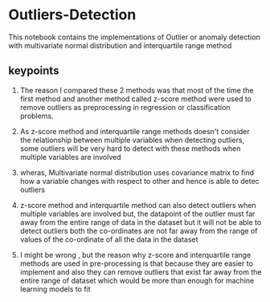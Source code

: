 # Outliers-Detection
This notebook contains the implementations of Outlier or anomaly detection with multivariate normal distribution and interquartile range method


## keypoints
1) The reason I compared these 2 methods was that most of the time the first method and another method called z-score method were used to remove outliers as preprocessing in regression or classification problems.

2) As z-score method and interquartile range methods doesn't consider the relationship between multiple variables when detecting outliers, some outliers will be very hard to detect with these methods when multiple variables are involved

3) wheras, Multivariate normal distribution uses covariance matrix to find how a variable changes with respect to other and hence is able to detec outliers

4) z-score method and interquartile method can also detect outliers when multiple variables are involved but, the datapoint of the outlier must far away from the entire range of data in the dataset but it will not be able to detect outliers both the co-ordinates are not far away from the range of values of the co-ordinate of all the data in the dataset

5) I might be wrong , but the reason why z-score and interquartile range methods are used in pre-processing is that because they are easier to implement and also they can remove outliers that exist far away from the entire range of dataset which would be more than enough for machine learning models to fit
